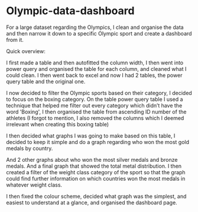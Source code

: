# Olympic-data-dashboard
For a large dataset regarding the Olympics, I clean and organise the data and then narrow it down to a specific Olympic sport and create a dashboard from it.

Quick overview:

I first made a table and then autofitted the column width, I then went into power query and organised the table for each column, and cleaned what I could clean.
I then went back to excel and now I had 2 tables, the power query table and the original one.

I now decided to filter the Olympic sports based on their category, I decided to focus on the boxing category. On the table power query table I 
used a technique that helped me filter out every category which didn’t have the word 'Boxing', I then organised the table from ascending ID
number of the athletes (I forgot to mention, I also removed the columns which I deemed irrelevant when creating this boxing table)

I then decided what graphs I was going to make based on this table, I decided to keep it simple and do a graph regarding who won the most gold medals by country.

And 2 other graphs about who won the most silver medals and bronze medals. And a final graph that showed the total metal distribution.
I then created a filter of the weight class category of the sport so that the graph could find further information on which countries won the most medals
in whatever weight class.

I then fixed the colour scheme, decided what graph was the simplest, and easiest to understand at a glance, and organised the dashboard page.


